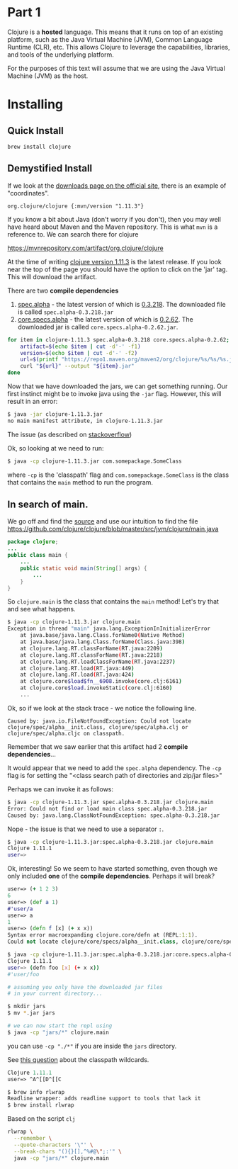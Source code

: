 # Part 1

Clojure is a **hosted** language. This means that it runs on top of an existing platform, such as the Java Virtual Machine (JVM), Common Language Runtime (CLR), etc. This allows Clojure to leverage the capabilities, libraries, and tools of the underlying platform.

For the purposes of this text will assume that we are using the Java Virtual Machine (JVM) as the host.

# Installing

## Quick Install

`brew install clojure`

## Demystified Install

If we look at the [downloads page on the official site](https://clojure.org/releases/downloads), there is an example of "coordinates". 

```
org.clojure/clojure {:mvn/version "1.11.3"}
```

If you know a bit about Java (don't worry if you don't), then you may well have heard about Maven and the Maven repository. This is what `mvn` is a reference to. We can search there for clojure 

https://mvnrepository.com/artifact/org.clojure/clojure


At the time of writing [clojure version 1.11.3](https://mvnrepository.com/artifact/org.clojure/clojure/1.11.3) is the latest release. If you look near the top of the page you should have the option to click on the 'jar' tag. This will download the artifact.

There are two **compile dependencies**
1. [spec.alpha](https://mvnrepository.com/artifact/org.clojure/spec.alpha) - the latest version of which is [0.3.218](https://mvnrepository.com/artifact/org.clojure/spec.alpha/0.3.218). The downloaded file is called `spec.alpha-0.3.218.jar`
2. [core.specs.alpha](https://mvnrepository.com/artifact/org.clojure/core.specs.alpha) - the latest version of which is  [0.2.62](https://mvnrepository.com/artifact/org.clojure/core.specs.alpha/0.2.62). The downloaded jar is called `core.specs.alpha-0.2.62.jar`.

```bash
for item in clojure-1.11.3 spec.alpha-0.3.218 core.specs.alpha-0.2.62; do
    artifact=$(echo $item | cut -d'-' -f1)
    version=$(echo $item | cut -d'-' -f2)    
    url=$(printf "https://repo1.maven.org/maven2/org/clojure/%s/%s/%s.jar" ${artifact} "${version}" "${item}")
    curl "${url}" --output "${item}.jar"
done
```

Now that we have downloaded the jars, we can get something running. Our first instinct might be to invoke java using the `-jar` flag. However, this will result in an error:

```sh
$ java -jar clojure-1.11.3.jar
no main manifest attribute, in clojure-1.11.3.jar
```

The issue (as described on [stackoverflow](https://stackoverflow.com/questions/9689793/cant-execute-jar-file-no-main-manifest-attribute)) 

Ok, so looking at we need to run:

```sh
$ java -cp clojure-1.11.3.jar com.somepackage.SomeClass
```

where `-cp` is the 'classpath' flag and `com.somepackage.SomeClass` is the class that contains the `main` method to run the program.

## In search of main.

We go off and find the [source](https://github.com/clojure/clojure) and use our intuition to find the file https://github.com/clojure/clojure/blob/master/src/jvm/clojure/main.java


```java
package clojure;
...
public class main { 
	...
	public static void main(String[] args) {
		...
	}
}
```

So `clojure.main` is the class that contains the `main` method! Let's try that and see what happens.

```sh
$ java -cp clojure-1.11.3.jar clojure.main
Exception in thread "main" java.lang.ExceptionInInitializerError
	at java.base/java.lang.Class.forName0(Native Method)
	at java.base/java.lang.Class.forName(Class.java:398)
	at clojure.lang.RT.classForName(RT.java:2209)
	at clojure.lang.RT.classForName(RT.java:2218)
	at clojure.lang.RT.loadClassForName(RT.java:2237)
	at clojure.lang.RT.load(RT.java:449)
	at clojure.lang.RT.load(RT.java:424)
	at clojure.core$load$fn__6908.invoke(core.clj:6161)
	at clojure.core$load.invokeStatic(core.clj:6160)
	...
```
Ok, so if we look at the stack trace - we notice the following line.
```
Caused by: java.io.FileNotFoundException: Could not locate clojure/spec/alpha__init.class, clojure/spec/alpha.clj or clojure/spec/alpha.cljc on classpath.
```
Remember that we saw earlier that this artifact had 2 **compile dependencies**...

It would appear that we need to add the `spec.alpha` dependency. The `-cp` flag is for setting the "<class search path of directories and zip/jar files>"

Perhaps we can invoke it as follows:

```bash
$ java -cp clojure-1.11.3.jar spec.alpha-0.3.218.jar clojure.main
Error: Could not find or load main class spec.alpha-0.3.218.jar
Caused by: java.lang.ClassNotFoundException: spec.alpha-0.3.218.jar
```
Nope - the issue is that we need to use a separator `:`.

```bash
$ java -cp clojure-1.11.3.jar:spec.alpha-0.3.218.jar clojure.main
Clojure 1.11.1
user=>
```

Ok, interesting! So we seem to have started something, even though we only included **one** of the **compile dependencies**. Perhaps it will break?
```clojure
user=> (+ 1 2 3)
6
user=> (def a 1)
#'user/a
user=> a
1
user=> (defn f [x] (+ x x))
Syntax error macroexpanding clojure.core/defn at (REPL:1:1).
Could not locate clojure/core/specs/alpha__init.class, clojure/core/specs/alpha.clj or clojure/core/specs/alpha.cljc on classpath.
```

```sh
$ java -cp clojure-1.11.3.jar:spec.alpha-0.3.218.jar:core.specs.alpha-0.2.62.jar clojure.main
Clojure 1.11.1
user=> (defn foo [x] (+ x x))
#'user/foo
```

```bash
# assuming you only have the downloaded jar files
# in your current directory...

$ mkdir jars
$ mv *.jar jars

# we can now start the repl using 
$ java -cp "jars/*" clojure.main
```

you can use `-cp "./*"` if you are inside the `jars` directory.

See [this question](https://stackoverflow.com/questions/46658416/running-java-command-including-all-jars-in-current-folder) about the classpath wildcards.

```clojure
Clojure 1.11.1
user=> ^A^[[D^[[C
```

```bash
$ brew info rlwrap
Readline wrapper: adds readline support to tools that lack it
$ brew install rlwrap
```
Based on the script `clj`
```sh
rlwrap \
  --remember \
  --quote-characters '\"' \
  --break-chars "(){}[],^%#@\";:'" \
  java -cp "jars/*" clojure.main
```